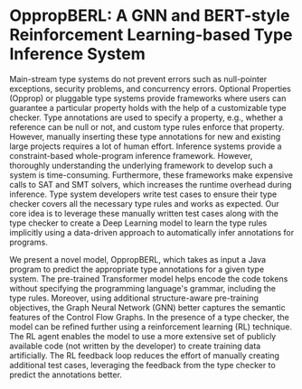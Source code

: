 # OppropBERL: A GNN and BERT-style Reinforcement Learning-based Type Inference System

Main-stream type systems do not prevent errors such as null-pointer exceptions, security problems, and concurrency errors. Optional Properties (Opprop) or pluggable type systems provide frameworks where users can guarantee a particular property holds with the help of a customizable type checker. Type annotations are used to specify a property, e.g., whether a reference can be null or not, and custom type rules enforce that property. However, manually inserting these type annotations for new and existing large projects requires a lot of human effort. Inference systems provide a constraint-based whole-program inference framework. However, thoroughly understanding the underlying framework to develop such a system is time-consuming. Furthermore, these frameworks make expensive calls to SAT and SMT solvers, which increases the runtime overhead during inference. Type system developers write test cases to ensure their type checker covers all the necessary type rules and works as expected. Our core idea is to leverage these manually written test cases along with the type checker to create a Deep Learning model to learn the type rules implicitly using a data-driven approach to automatically infer annotations for programs.

We present a novel model, OppropBERL, which takes as input a Java program to predict the appropriate type annotations for a given type system. The pre-trained Transformer model helps encode the code tokens without specifying the programming language's grammar, including the type rules. Moreover, using additional structure-aware pre-training objectives, the Graph Neural Network (GNN) better captures the semantic features of the Control Flow Graphs. In the presence of a type checker, the model can be refined further using a reinforcement learning (RL) technique. The RL agent enables the model to use a more extensive set of publicly available code (not written by the developer) to create training data artificially. The RL feedback loop reduces the effort of manually creating additional test cases, leveraging the feedback from the type checker to predict the annotations better.
